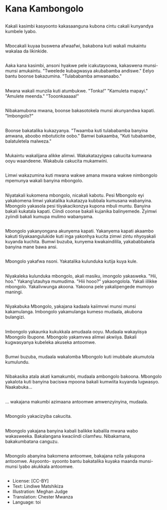 # Kana Kambongolo

##
Kakali kasimbi kasyoonto kakasaanguna kubona cintu cakali kunyandya kumbele lyabo.

##
Mbocakali kuyaa buswena afwaafwi, bakabona kuti wakali mukaintu wakalaa da likinkide.

##
Aaka kana kasimbi, ansoni hyakwe pele icakutayoowa, kakaswena munsi-munsi amukaintu. "Tweelede kubagwasya akubabamba andiswe." Eelyo bantu boonse bakazumina. "Tulababamba amwanaabo."

##
Mwana wakali munzila kuti atumbukwe. "Tonka!" "Kamuleta mapayi." "Amulete meenda." "Tooonkaaaaa!"

##
Nibakamubona mwana, boonse bakasotokela munsi akunyandwa kapati. "Imbongolo?"

##
Boonse bakatalika kukazyanya. "Twaamba kuti tulababamba banyina amwana, aboobo mbotuticite oobo." Bamwi bakaamba, "Kuti tubabambe, balatuletela malweza."

##
Mukaintu wakalijana alikke alimwi. Wakakatazyigwa cakucita kumwana ooyu waandeene. Wakabula cakucita mukamwini.

##
Limwi wakazumina kuti mwana wakwe amana mwana wakwe nimbongolo mpemunya wakali banyina mbongolo.

##
Niyatakali kukomena mbongolo, nicakali kabotu. Pesi Mbongolo eyi yakakomena limwi yakatalika kukatazya kubbala kumusana wabanyina. Mbongolo yakasola pesi tiiyakacikonzya kupona mbuli muntu. Banyina bakali kukatala kapati. Ciindi coonse bakali kujanika balinyemede. Zyimwi zyiindi bakali kumupa mulimo wabanyama.

##
Mbongolo yakanyongana akunyema kapati. Yakanyema kapati akaambo kakuti tiiyakaangulukide kuti inga yakonhya kucita zimwi zintu nhyoyakali kuyanda kuchita. Bumwi buzuba, kunyema kwakaindilila, yakababbakela banyina mane bawa ansi.

##
Mbongolo yakafwa nsoni. Yakatalika kulunduka kutija kuya kule.

##
Niyakaleka kulunduka mbongolo, akali masiku, imongolo yakasweka. "Hii, hoo." Yakang’utauhya mumudima. "Hiii hooo?" yakaongolola. Yakali iilikke mbongolo. Yakalivwunga akoona. Yakoona pele yakalipengede mumoyo maningi.

##
Niyakabuka Mbongolo, yakajana kadaala kaiimvwi munsi munsi kakamulanga. Imbongolo yakamulanga kumeso mudaala, akubona bulangizi.

##
Imbongolo yakaunka kukukkala amudaala ooyu. Mudaala wakayiisya Mbongolo Ibupone. Mbongolo yakamvwa alimwi akwiiya. Bakali kugwasyanya kubeleka akuseka antoomwe.

##
Bumwi buzuba, mudaala wakalomba Mbongolo kuti imubbale akumutola kumulundu.

##
Nibakasika atala akati kamakumbi, mudaala ambongolo bakoona. Mbongolo yakalota kuti banyina baciswa mpoona bakali kumwiita kuyanda lugwasyo. Naakabuka...

##
… wakajana makumbi azimaana antoomwe amwenzyinyina, mudaala.

##
Mbongolo yakacizyiba cakucita.

##
Mbongolo yakajana banyina kabali balikke kabalila mwana wabo wakasweeka. Bakalangana kwaciindi cilamfwu. Nibakamana, bakakumbatana canguzu.

##
Mbongolo abanyina bakomena antoomwe, bakajana nzila yakupona antoomwe. Asyoonto- syoonto bantu bakatalika kuyaka maanda munsi-munsi lyabo akukkala antoomwe.

##
* License: [CC-BY]
* Text: Lindiwe Matshikiza
* Illustration: Meghan Judge
* Translation: Chester Mwanza
* Language: toi
